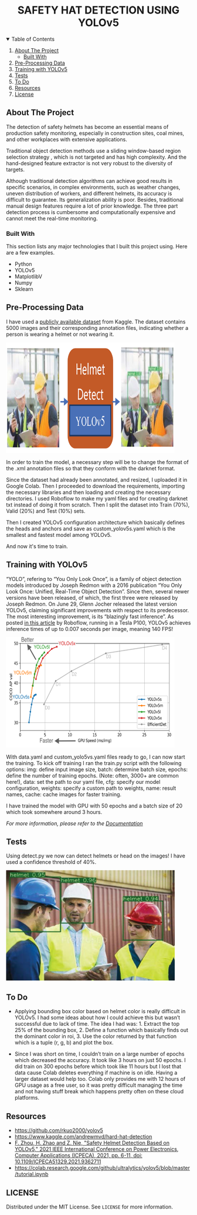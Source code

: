 



<div align="center">

  <h1 align="center">SAFETY HAT DETECTION USING YOLOv5</h1>

</div>




<details open="open">
  <summary>Table of Contents</summary>
  <ol>
    <li>
      <a href="#about-the-project">About The Project</a>
      <ul>
        <li><a href="#built-with">Built With</a></li>
      </ul>
    </li>
    <li><a href="#pre-processing-data">Pre-Processing Data</a></li>
    <li><a href="#training-with-yolov5">Training with YOLOv5</a></li>
    <li><a href="#tests">Tests</a></li>
    <li><a href="to-do">To Do</a></li>
    <li><a href="#resources">Resources</a></li>
    <li><a href="#license">License</a></li>
  </ol>
</details>



## About The Project

The detection of safety helmets has become an essential means of production safety monitoring, especially in construction sites, coal mines, and other workplaces with extensive applications. 

Traditional object detection methods use a sliding window-based region selection strategy , which is not targeted and has high complexity. And the hand-designed feature extractor is not very robust to the diversity of targets. 

Although traditional detection algorithms can achieve good results in specific scenarios, in complex environments, such as weather changes, uneven distribution of workers, and different helmets, its accuracy is difficult to guarantee. Its generalization ability is poor. Besides, traditional manual design features require a lot of prior knowledge. The three part detection process is cumbersome and computationally expensive and cannot meet the real-time monitoring.


### Built With

This section lists any major technologies that I built this project using. Here are a few examples.
* Python
* YOLOv5
* MatplotlibV
* Numpy
* Sklearn


## Pre-Processing Data

I have used a [publicly available dataset](https://www.kaggle.com/andrewmvd/hard-hat-detection) from Kaggle. The dataset contains 5000 images and their corresponding annotation files, indicating whether a person is wearing a helmet or not wearing it. 


<p align="left">
  <img width="460" height="300" src="Images/kekW.PNG">
</p>

In order to train the model, a necessary step will be to change the format of the .xml annotation files so that they conform with the darknet format.

Since the dataset had already been annotated, and resized, I uploaded it in Google Colab. Then I proceeded to download the requirements, importing the necessary libraries and then loading and creating the necessary directories. I used Roboflow to make my yaml files and for creating darknet txt instead of doing it from scratch. Then I split the dataset into Train (70%), Valid (20%) and Test (10%) sets.

Then I created YOLOv5 configuration architecture which basically defines the heads and anchors and save as custom_yolov5s.yaml which is the smallest and fastest model among YOLOv5.

And now it's time to train.




## Training with YOLOv5

“YOLO”, refering to “You Only Look Once”, is a family of object detection models introduced by Joseph Redmon with a 2016 publication “You Only Look Once: Unified, Real-Time Object Detection”. Since then, several newer versions have been released, of which, the first three were released by Joseph Redmon. On June 29, Glenn Jocher released the latest version YOLOv5, claiming significant improvements with respect to its predecessor. The most interesting improvement, is its “blazingly fast inference”. As posted [in this article](https://blog.roboflow.com/yolov5-is-here/) by Roboflow, running in a Tesla P100, YOLOv5 achieves inference times of up to 0.007 seconds per image, meaning 140 FPS!

<p align="left">
  <img width="460" height="300" src="Images/speed.png">
</p>

With data.yaml and custom_yolo5vs.yaml files ready to go, I can now start the training. To kick off training I ran the train.py script with the following options: img: define input image size, batch: determine batch size, epochs: define the number of training epochs. (Note: often, 3000+ are common here!), data: set the path to our yaml file, cfg: specify our model configuration, weights: specify a custom path to weights, name: result names, cache: cache images for faster training.

I have trained the model with GPU with 50 epochs and a batch size of 20 which took somewhere around 3 hours.



_For more information, please refer to the [Documentation](https://github.com/rkuo2000/yolov5)_

## Tests

Using detect.py we now can detect helmets or head on the images! I have used a confidence threshold of 40%.

<p align="left">
  <img width="460" height="300" src="Images/Picture1.png">
</p>

## To Do

* Applying bounding box color based on helmet color is really difficult in YOLOv5. I had some ideas about how I could achieve this but wasn’t successful due to lack of time. The idea I had was: 1. Extract the top 25% of the bounding box, 2. Define a function which basically finds out the dominant color in roi, 3. Use the color returned by that function which is a tuple (r, g, b) and plot the box.

* Since I was short on time, I couldn’t train on a large number of epochs which decreased the accuracy. It took like 3 hours on just 50 epochs. I did train on 300 epochs before which took like 11 hours but I lost that data cause Colab deletes everything if machine is on idle. Having a larger dataset would help too. Colab only provides me with 12 hours of GPU usage as a free user, so it was pretty difficult managing the time and not having stuff break which happens pretty often on these cloud platforms.


## Resources

* https://github.com/rkuo2000/yolov5
* https://www.kaggle.com/andrewmvd/hard-hat-detection
* [F. Zhou, H. Zhao and Z. Nie, "Safety Helmet Detection Based on YOLOv5," 2021 IEEE International Conference on Power Electronics, Computer Applications (ICPECA), 2021, pp. 6-11, doi: 10.1109/ICPECA51329.2021.9362711](https://ieeexplore.ieee.org/document/9362711)
* https://colab.research.google.com/github/ultralytics/yolov5/blob/master/tutorial.ipynb


## LICENSE

Distributed under the MIT License. See `LICENSE` for more information.




